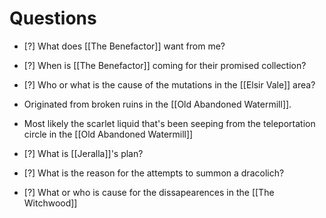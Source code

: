 # Questions

- [?] What does [[The Benefactor]] want from me?

- [?] When is [[The Benefactor]] coming for their promised collection?

- [?] Who or what is the cause of the mutations in the [[Elsir Vale]] area?
- Originated from broken ruins in the [[Old Abandoned Watermill]].
- Most likely the scarlet liquid that's been seeping from the teleportation circle in the [[Old Abandoned Watermill]]

- [?] What is [[Jeralla]]'s plan?

- [?] What is the reason for the attempts to summon a dracolich?

- [?] What or who is cause for the dissapearences in the [[The Witchwood]]